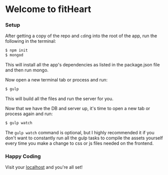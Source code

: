 # Welcome to fitHeart

### Setup

After getting a copy of the repo and `cd`ing into the root of the app, run the following in the terminal:
```sh
$ npm init
$ mongod
```
This will install all the app's dependencies as listed in the package.json file and then run mongo.

Now open a new terminal tab or process and run:
```sh
$ gulp
```
This will build all the files and run the server for you.

Now that we have the DB and server up, it's time to open a new tab or process again and run:
```sh
$ gulp watch
```
The `gulp watch` command is optional, but I highly recommended it if you don't want to constantly run all the gulp tasks to compile the assets yourself 
every time you make a change to css or js files needed on the frontend.

### Happy Coding
Visit your [localhost](http://localhost:3000/) and you're all set!